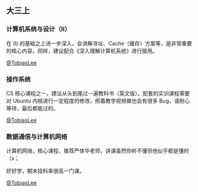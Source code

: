 ## 大三上

### 计算机系统与设计（ⅠI）

在 (I) 的基础之上进一步深入，会讲解寻址、Cache（缓存）方案等，是非常重要的核心内容。同样，建议配合《深入理解计算机系统》进行服用。

[@TobiasLee](https://github.com/TobiasLee)

### 操作系统

CS 核心课程之一，建议从头到尾过一遍教科书（英文版）。配套的实训课程需要对 Ubuntu 内核进行一定程度的修改，照着教学视频做也会有很多 Bug，请耐心等待，最后都能过的。

[@TobiasLee](https://github.com/TobiasLee)

### 数据通信与计算机网络

计算机网络，核心课程，推荐严体华老师，讲课虽然你听不懂但他似乎都是懂的（x；

好好学，期末挂科率很高一门课。

[@TobiasLee](https://github.com/TobiasLee)